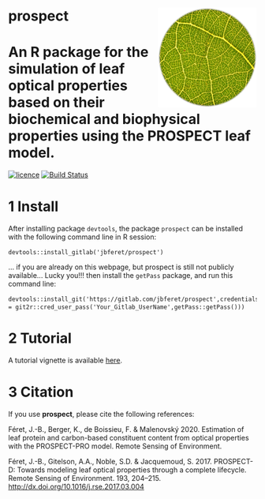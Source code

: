 # __prospect__ <img src="man/figures/logo.png" align="right" alt="" width="200" />

# An R package for the simulation of leaf optical properties based on their biochemical and biophysical properties using the PROSPECT leaf model. 

[![licence](https://img.shields.io/badge/Licence-GPL--3-blue.svg)](https://www.r-project.org/Licenses/GPL-3)
[![Build Status](https://gitlab.com/jbferet/prospect/badges/master/pipeline.svg)](https://gitlab.com/jbferet/prospect/pipelines/latest)

# 1 Install

After installing package `devtools`, the package `prospect` can be installed with the following command line in R session:
```
devtools::install_gitlab('jbferet/prospect')
```

... if you are already on this webpage, but prospect is still not publicly available... Lucky you!!!
then install the `getPass` package, and run this command line:

```
devtools::install_git('https://gitlab.com/jbferet/prospect',credentials = git2r::cred_user_pass('Your_Gitlab_UserName',getPass::getPass())) 
```

# 2 Tutorial

<!-- README.md is generated from README.Rmd. Please edit that file -->

<!-- ```{r include = FALSE} -->
<!-- knitr::opts_chunk$set( -->
<!--   collapse = TRUE, -->
<!--   comment = "#>", -->
<!--   fig.path = "man/figures/README-", -->
<!--   out.width = "100%" -->
<!-- ) -->
<!-- ``` -->

A tutorial vignette is available [here](https://jbferet.gitlab.io/prospect/articles/prospect.html).

# 3 Citation

If you use **prospect**, please cite the following references:

Féret, J.-B., Berger, K., de Boissieu, F. & Malenovský 2020. Estimation of leaf protein and carbon-based constituent content from optical properties with the PROSPECT-PRO model. Remote Sensing of Environment.

Féret, J.-B., Gitelson, A.A., Noble, S.D. & Jacquemoud, S. 2017. PROSPECT-D: Towards modeling leaf optical properties through a complete lifecycle. Remote Sensing of Environment. 193, 204–215. http://dx.doi.org/10.1016/j.rse.2017.03.004

